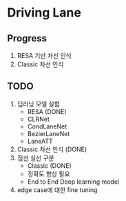 # Driving Lane

## Progress
1. RESA 기반 차선 인식
2. Classic 차선 인식

## TODO  
1. 딥러닝 모델 실험  
    * RESA (DONE)  
    * CLRNet  
    * CondLaneNet  
    * BezierLaneNet  
    * LaneATT  
2. Classic 차선 인식 (DONE)  
3. 점선 실선 구분  
    *  Classic (DONE)
      * 정확도 향상 필요
    *  End to End Deep learning model
4. edge case에 대한 fine tuning


